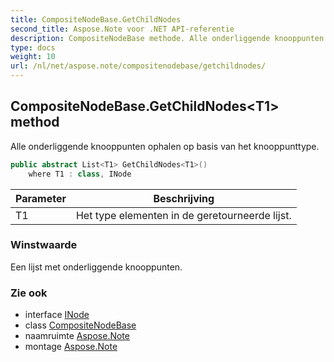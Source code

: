 ```yaml
---
title: CompositeNodeBase.GetChildNodes
second_title: Aspose.Note voor .NET API-referentie
description: CompositeNodeBase methode. Alle onderliggende knooppunten ophalen op basis van het knooppunttype.
type: docs
weight: 10
url: /nl/net/aspose.note/compositenodebase/getchildnodes/
---
```

## CompositeNodeBase.GetChildNodes&lt;T1&gt; method

Alle onderliggende knooppunten ophalen op basis van het knooppunttype.

```csharp
public abstract List<T1> GetChildNodes<T1>()
    where T1 : class, INode
```

| Parameter | Beschrijving |
| --- | --- |
| T1 | Het type elementen in de geretourneerde lijst. |

### Winstwaarde

Een lijst met onderliggende knooppunten.

### Zie ook

* interface [INode](../../inode/)
* class [CompositeNodeBase](../)
* naamruimte [Aspose.Note](../../compositenodebase/)
* montage [Aspose.Note](../../../)


